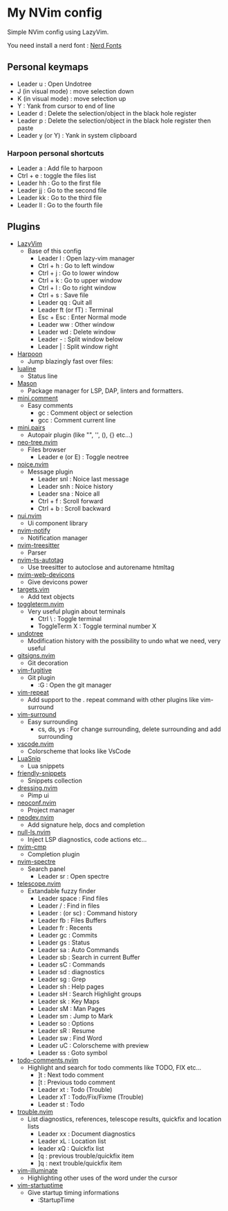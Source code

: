 # My NVim config

Simple NVim config using LazyVim.

You need install a nerd font : [Nerd Fonts](https://www.nerdfonts.com/)

## Personal keymaps

- Leader u : Open Undotree
- J (in visual mode) : move selection down
- K (in visual mode) : move selection up
- Y : Yank from cursor to end of line
- Leader d : Delete the selection/object in the black hole register
- Leader p : Delete the selection/object in the black hole register then paste
- Leader y (or Y) : Yank in system clipboard

### Harpoon personal shortcuts
- Leader a : Add file to harpoon
- Ctrl + e : toggle the files list
- Leader hh : Go to the first file
- Leader jj : Go to the second file
- Leader kk : Go to the third file
- Leader ll : Go to the fourth file

## Plugins

- [LazyVim](https://github.com/LazyVim/LazyVim)
  - Base of this config
    - Leader l : Open lazy-vim manager
    - Ctrl + h : Go to left window
    - Ctrl + j : Go to lower window
    - Ctrl + k : Go to upper window
    - Ctrl + l : Go to right window
    - Ctrl + s : Save file
    - Leader qq : Quit all
    - Leader ft (or fT) : Terminal
    - Esc + Esc : Enter Normal mode
    - Leader ww : Other window
    - Leader wd : Delete window
    - Leader - : Split window below
    - Leader | : Split window right
- [Harpoon](https://github.com/theprimeagen/harpoon)
  - Jump blazingly fast over files:
- [lualine](https://github.com/nvim-lualine/lualine.nvim)
  - Status line
- [Mason](https://github.com/williamboman/mason.nvim)
  - Package manager for LSP, DAP, linters and formatters.
- [mini.comment](https://github.com/echasnovski/mini.comment)
  - Easy comments
    - gc : Comment object or selection
    - gcc : Comment current line
- [mini.pairs](https://github.com/echasnovski/mini.pairs)
  - Autopair plugin (like "", '', (), {} etc...)
- [neo-tree.nvim](https://github.com/nvim-neo-tree/neo-tree.nvim)
  - Files browser
    - Leader e (or E) : Toggle neotree
- [noice.nvim](https://github.com/folke/noice.nvim)
  - Message plugin
    - Leader snl : Noice last message
    - Leader snh : Noice history
    - Leader sna : Noice all
    - Ctrl + f : Scroll forward
    - Ctrl + b : Scroll backward
- [nui.nvim](https://github.com/MunifTanjim/nui.nvim)
  - Ui component library
- [nvim-notify](https://github.com/rcarriga/nvim-notify)
  - Notification manager
- [nvim-treesitter](https://github.com/nvim-treesitter/nvim-treesitter)
  - Parser
- [nvim-ts-autotag](https://github.com/windwp/nvim-ts-autotag)
  - Use treesitter to autoclose and autorename htmltag
- [nvim-web-devicons](https://github.com/nvim-tree/nvim-web-devicons)
  - Give devicons power
- [targets.vim](https://github.com/wellle/targets.vim)
  - Add text objects
- [toggleterm.nvim](https://github.com/akinsho/toggleterm.nvim)
  - Very useful plugin about terminals
    - Ctrl \ : Toggle terminal
    - ToggleTerm X : Toggle terminal number X
- [undotree](https://github.com/mbbill/undotree)
  - Modification history with the possibility to undo what we need, very useful
- [gitsigns.nvim](https://github.com/lewis6991/gitsigns.nvim)
  - Git decoration
- [vim-fugitive](https://github.com/tpope/vim-fugitive)
  - Git plugin
    - :G : Open the git manager
- [vim-repeat](https://github.com/tpope/vim-repeat)
  - Add support to the . repeat command with other plugins like vim-surround
- [vim-surround](https://github.com/tpope/vim-surround)
  - Easy surrounding
    - cs, ds, ys : For change surrounding, delete surrounding and add surrounding
- [vscode.nvim](https://github.com/Mofiqul/vscode.nvim)
  - Colorscheme that looks like VsCode
- [LuaSnip](https://github.com/L3MON4D3/LuaSnip)
  - Lua snippets
- [friendly-snippets](https://github.com/rafamadriz/friendly-snippets)
  - Snippets collection
- [dressing.nvim](https://github.com/stevearc/dressing.nvim)
  - Pimp ui
- [neoconf.nvim](https://github.com/folke/neoconf.nvim)
  - Project manager
- [neodev.nvim](https://github.com/folke/neodev.nvim)
  - Add signature help, docs and completion
- [null-ls.nvim](https://github.com/jose-elias-alvarez/null-ls.nvim)
  - Inject LSP diagnostics, code actions etc...
- [nvim-cmp](https://github.com/hrsh7th/nvim-cmp)
  - Completion plugin
- [nvim-spectre](https://github.com/nvim-pack/nvim-spectre)
  - Search panel
    - Leader sr : Open spectre
- [telescope.nvim](https://github.com/nvim-telescope/telescope.nvim)
  - Extandable fuzzy finder
    - Leader space : Find files
    - Leader / : Find in files
    - Leader : (or sc) : Command history
    - Leader fb : Files Buffers
    - Leader fr : Recents
    - Leader gc : Commits
    - Leader gs : Status
    - Leader sa : Auto Commands
    - Leader sb : Search in current Buffer
    - Leader sC : Commands
    - Leader sd : diagnostics
    - Leader sg : Grep
    - Leader sh : Help pages
    - Leader sH : Search Highlight groups
    - Leader sk : Key Maps
    - Leader sM : Man Pages
    - Leader sm : Jump to Mark
    - Leader so : Options
    - Leader sR : Resume
    - Leader sw : Find Word
    - Leader uC : Colorscheme with preview
    - Leader ss : Goto symbol
- [todo-comments.nvim](https://github.com/folke/todo-comments.nvim)
  - Highlight and search for todo comments like TODO, FIX etc...
    - ]t : Next todo comment
    - [t : Previous todo comment
    - Leader xt : Todo (Trouble)
    - Leader xT : Todo/Fix/Fixme (Trouble)
    - Leader st : Todo
- [trouble.nvim](https://github.com/folke/trouble.nvim)
  - List diagnostics, references, telescope results, quickfix and location lists
    - Leader xx : Document diagnostics
    - Leader xL : Location list
    - leader xQ : Quickfix list
    - [q : previous trouble/quickfix item
    - ]q : next trouble/quickfix item
- [vim-illuminate](https://github.com/RRethy/vim-illuminate)
  - Highlighting other uses of the word under the cursor
- [vim-startuptime](https://github.com/dstein64/vim-startuptime)
  - Give startup timing informations
    - :StartupTime
